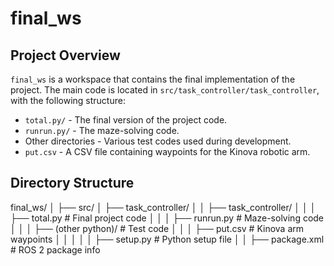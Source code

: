 # final_ws

## Project Overview
`final_ws` is a workspace that contains the final implementation of the project. The main code is located in `src/task_controller/task_controller`, with the following structure:

- `total.py/` - The final version of the project code.
- `runrun.py/` - The maze-solving code.
- Other directories - Various test codes used during development.
- `put.csv` - A CSV file containing waypoints for the Kinova robotic arm.

## Directory Structure
final_ws/
│
├── src/
│   ├── task_controller/
│   │   ├── task_controller/
│   │   │   ├── total.py            # Final project code
│   │   │   ├── runrun.py           # Maze-solving code
│   │   │   ├── (other python)/     # Test code
│   │   │   ├── put.csv             # Kinova arm waypoints
│   │   │
│   │   ├── setup.py                # Python setup file
│   │   ├── package.xml             # ROS 2 package info

